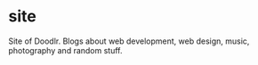 # site

Site of Doodlr.
Blogs about web development, web design, music, photography and random stuff. 